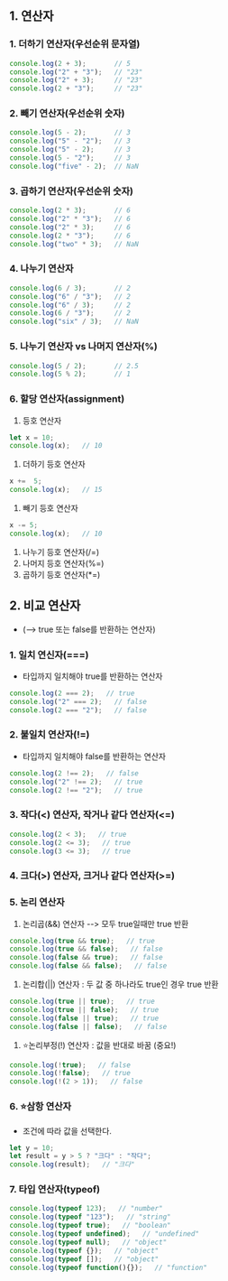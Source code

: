 ## 1. 연산자

### 1. 더하기 연산자(우선순위 문자열)

```jsx
console.log(2 + 3);       // 5
console.log("2" + "3");   // "23" 
console.log("2" + 3);     // "23"
console.log(2 + "3");     // "23"
```

### 2. 빼기 연산자(우선순위 숫자)

```jsx
console.log(5 - 2);       // 3
console.log("5" - "2");   // 3
console.log("5" - 2);     // 3
console.log(5 - "2");     // 3
console.log("five" - 2);  // NaN
```

### 3. 곱하기 연산자(우선순위 숫자)

```jsx
console.log(2 * 3);       // 6
console.log("2" * "3");   // 6
console.log("2" * 3);     // 6
console.log(2 * "3");     // 6
console.log("two" * 3);   // NaN
```

### 4. 나누기 연산자

```jsx
console.log(6 / 3);       // 2
console.log("6" / "3");   // 2
console.log("6" / 3);     // 2
console.log(6 / "3");     // 2
console.log("six" / 3);   // NaN
```

### 5. 나누기 연산자 vs 나머지 연산자(%)

```jsx
console.log(5 / 2);       // 2.5
console.log(5 % 2);       // 1
```

### 6. 할당 연산자(assignment)

1. 등호 연산자

```jsx
let x = 10;
console.log(x);   // 10
```

1. 더하기 등호 연산자

```jsx
x +=  5;
console.log(x);   // 15
```

1. 빼기 등호 연산자

```jsx
x -= 5;
console.log(x);   // 10
```

1. 나누기 등호 연산자(/=)
2. 나머지 등호 연산자(%=)
3. 곱하기 등호 연산자(*=)

## 2. 비교 연산자

- (--> true 또는 false를 반환하는 연산자)

### 1. 일치 연신자(===)

- 타입까지 일치해야 true를 반환하는 연산자

```jsx
console.log(2 === 2);   // true
console.log("2" === 2);   // false
console.log(2 === "2");   // false
```

### 2. 불일치 연산자(!=)

- 타입까지 일치해야 false를 반환하는 연산자

```jsx
console.log(2 !== 2);   // false
console.log("2" !== 2);   // true
console.log(2 !== "2");   // true
```

### 3. 작다(<) 연산자, 작거나 같다 연산자(<=)

```jsx
console.log(2 < 3);   // true
console.log(2 <= 3);   // true
console.log(3 <= 3);   // true
```

### 4. 크다(>) 연산자, 크거나 같다 연산자(>=)

### 5. 논리 연산자

1. 논리곱(&&) 연산자 --> 모두 true일때만 true 반환

```jsx
console.log(true && true);   // true
console.log(true && false);   // false
console.log(false && true);   // false
console.log(false && false);   // false
```

1. 논리합(||) 연산자 : 두 값 중 하나라도 true인 경우 true 반환

```jsx
console.log(true || true);   // true
console.log(true || false);   // true
console.log(false || true);   // true
console.log(false || false);   // false
```

1. ⭐️논리부정(!) 연산자 : 값을 반대로 바꿈 (중요!)

```jsx
console.log(!true);   // false
console.log(!false);   // true
console.log(!(2 > 1));   // false
```

### 6. ⭐️삼항 연산자

- 조건에 따라 값을 선택한다.

```jsx
let y = 10;
let result = y > 5 ? "크다" : "작다";
console.log(result);   // "크다"
```

### 7. 타입 연산자(typeof)

```jsx
console.log(typeof 123);   // "number"
console.log(typeof "123");   // "string"
console.log(typeof true);   // "boolean"
console.log(typeof undefined);   // "undefined"
console.log(typeof null);   // "object"
console.log(typeof {});   // "object"
console.log(typeof []);   // "object"
console.log(typeof function(){});   // "function"
```